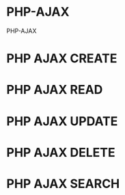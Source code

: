 # PHP-AJAX
PHP-AJAX
# PHP AJAX CREATE
# PHP AJAX READ
# PHP AJAX UPDATE
# PHP AJAX DELETE
# PHP AJAX SEARCH

